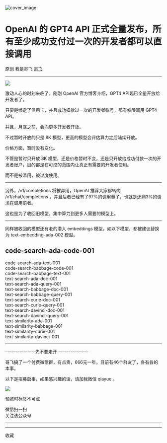 ![cover_image](https://mmbiz.qpic.cn/sz_mmbiz_jpg/LBrX00GQeicv7yia86iaNvV3FozYZvJFtKZho9iagFZkV3S2VlW316DniaQGiaI15k6vILez91tFSSZ9YCyxAEOTuJcw/0?wx_fmt=jpeg)

#  OpenAI 的 GPT4 API 正式全量发布，所有至少成功支付过一次的开发者都可以直接调用

原创  我是哥飞  [ 哥飞 ](javascript:void\(0\);)

__ _ _ _ _

![](https://mmbiz.qpic.cn/sz_mmbiz_png/LBrX00GQeicv7yia86iaNvV3FozYZvJFtKZQKnNicUicK0VWOia8IDIVghIobMUDggZKbKPvRCcperhBWnzDaRialKyHw/640?wx_fmt=png)

激动人心的时刻来临了，刚刚 OpenAI 官方博客介绍，GPT4 API现已全量开放给开发者了。  

只要是绑定了信用卡，并且成功扣款过一次的开发者账号，都有权限调用 GPT4 API。

并且，月底之前，会向更多开发者开放。  

不过暂时开放的只是 8K 模型，更高的模型会评估算力之后陆续开放。  

价格方面，暂时没有变化。  

不管是暂时只开放 8K 模型，还是价格暂时不变，还是只开放给成功付款一次的开发者账户，目的都是在可控的范围内让真正有需要的开发者使用。

而不是被滥用，被过度使用。

* * *

  

另外，/v1/completions 将被弃用，OpenAI 推荐大家都转向 /v1/chat/completions
，并且后者已经有了97%的调用量了，也就是还剩3%的请求在调用前者。

这也是为了收回旧模型，集中算力到更多人需要的模型上。

* * *

  

同样被收回的模型还有老的潜入 embeddings 模型，如以下模型，都被建议替换为  text-embedding-ada-002 模型。

code-search-ada-code-001  
---  
code-search-ada-text-001  
code-search-babbage-code-001  
code-search-babbage-text-001  
text-search-ada-doc-001  
text-search-ada-query-001  
text-search-babbage-doc-001  
text-search-babbage-query-001  
text-search-curie-doc-001  
text-search-curie-query-001  
text-search-davinci-doc-001  ‍  
text-search-davinci-query-001  
text-similarity-ada-001  
text-similarity-babbage-001  
text-similarity-curie-001  
text-similarity-davinci-001  
  
* * *

\---------------先不要走开  \---------------

  

哥飞搞了一个付费微信群，有点贵，666元一年，目前有46个群友了，各有各的本事。  

以下是招募启事，如果感兴趣的话，请加我微信 qiayue 。

![](https://mmbiz.qpic.cn/sz_mmbiz_jpg/LBrX00GQeicv7yia86iaNvV3FozYZvJFtKZEsia2c24CpF2mehKhEaxeH74T2YtXMmjStpyibddUsKNUwLEwcWpXBng/640?wx_fmt=jpeg)

  

预览时标签不可点

微信扫一扫  
关注该公众号





****



****



  收藏

